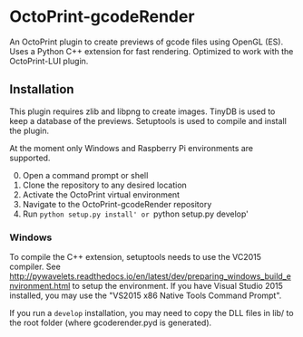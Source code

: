 # OctoPrint-gcodeRender

An OctoPrint plugin to create previews of gcode files using OpenGL (ES). Uses a Python C++ extension for fast rendering. Optimized to work with the OctoPrint-LUI plugin.

## Installation

This plugin requires zlib and libpng to create images. TinyDB is used to keep a database of the previews. Setuptools is used to compile and install the plugin.

At the moment only Windows and Raspberry Pi environments are supported.

0. Open a command prompt or shell
1. Clone the repository to any desired location
2. Activate the OctoPrint virtual environment
3. Navigate to the OctoPrint-gcodeRender repository
4. Run `python setup.py install' or `python setup.py develop'

### Windows
To compile the C++ extension, setuptools needs to use the VC2015 compiler. See
http://pywavelets.readthedocs.io/en/latest/dev/preparing_windows_build_environment.html to setup the environment. If you have Visual Studio 2015 installed, you may use the "VS2015 x86 Native Tools Command Prompt".

If you run a `develop` installation, you may need  to copy the DLL files in lib/ to the root folder (where gcoderender.pyd is generated).
